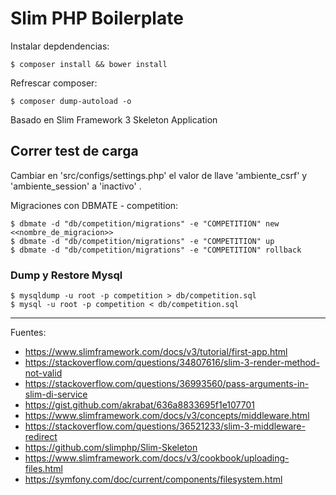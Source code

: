 # Slim PHP Boilerplate

Instalar depdendencias:

    $ composer install && bower install

Refrescar composer:

    $ composer dump-autoload -o

Basado en Slim Framework 3 Skeleton Application

## Correr test de carga

Cambiar en 'src/configs/settings.php' el valor de llave 'ambiente_csrf' y 'ambiente_session' a 'inactivo' .

Migraciones con DBMATE - competition:

    $ dbmate -d "db/competition/migrations" -e "COMPETITION" new <<nombre_de_migracion>>
    $ dbmate -d "db/competition/migrations" -e "COMPETITION" up
    $ dbmate -d "db/competition/migrations" -e "COMPETITION" rollback

### Dump y Restore Mysql

    $ mysqldump -u root -p competition > db/competition.sql
    $ mysql -u root -p competition < db/competition.sql

---

Fuentes:

+ https://www.slimframework.com/docs/v3/tutorial/first-app.html
+ https://stackoverflow.com/questions/34807616/slim-3-render-method-not-valid
+ https://stackoverflow.com/questions/36993560/pass-arguments-in-slim-di-service
+ https://gist.github.com/akrabat/636a8833695f1e107701
+ https://www.slimframework.com/docs/v3/concepts/middleware.html
+ https://stackoverflow.com/questions/36521233/slim-3-middleware-redirect
+ https://github.com/slimphp/Slim-Skeleton
+ https://www.slimframework.com/docs/v3/cookbook/uploading-files.html
+ https://symfony.com/doc/current/components/filesystem.html
